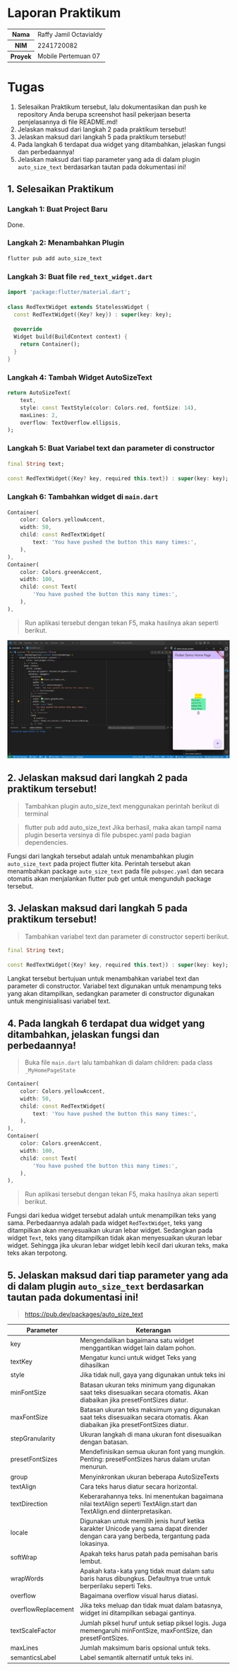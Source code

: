# Laporan Praktikum

<table>
  <tr>
    <th>Nama</th>
    <td>Raffy Jamil Octavialdy</td>
  </tr>
  <tr>
    <th>NIM</th>
    <td>2241720082</td>
  </tr>
  <tr>
    <th>Proyek</th>
    <td>Mobile Pertemuan 07</td>
  </tr>
</table>

# Tugas

1. Selesaikan Praktikum tersebut, lalu dokumentasikan dan push ke repository Anda berupa screenshot hasil pekerjaan beserta penjelasannya di file README.md!
2. Jelaskan maksud dari langkah 2 pada praktikum tersebut!
3. Jelaskan maksud dari langkah 5 pada praktikum tersebut!
4. Pada langkah 6 terdapat dua widget yang ditambahkan, jelaskan fungsi dan perbedaannya!
5. Jelaskan maksud dari tiap parameter yang ada di dalam plugin `auto_size_text` berdasarkan tautan pada dokumentasi ini!

## 1. Selesaikan Praktikum

### Langkah 1: Buat Project Baru
Done.

### Langkah 2: Menambahkan Plugin
```sh
flutter pub add auto_size_text
```

### Langkah 3: Buat file `red_text_widget.dart`
```dart
import 'package:flutter/material.dart';

class RedTextWidget extends StatelessWidget {
  const RedTextWidget({Key? key}) : super(key: key);

  @override
  Widget build(BuildContext context) {
    return Container();
  }
}
```

### Langkah 4: Tambah Widget AutoSizeText
```dart
return AutoSizeText(
    text,
    style: const TextStyle(color: Colors.red, fontSize: 14),
    maxLines: 2,
    overflow: TextOverflow.ellipsis,
);
```

### Langkah 5: Buat Variabel text dan parameter di constructor
```dart
final String text;

const RedTextWidget({Key? key, required this.text}) : super(key: key);
```

### Langkah 6: Tambahkan widget di `main.dart`
```dart
Container(
    color: Colors.yellowAccent,
    width: 50,
    child: const RedTextWidget(
        text: 'You have pushed the button this many times:',
    ),
),
Container(
    color: Colors.greenAccent,
    width: 100,
    child: const Text(
        'You have pushed the button this many times:',
    ),
),
```

> Run aplikasi tersebut dengan tekan F5, maka hasilnya akan seperti berikut.

![P1L6](docs/P1L6.png)

## 2. Jelaskan maksud dari langkah 2 pada praktikum tersebut!

> Tambahkan plugin auto_size_text menggunakan perintah berikut di terminal

> flutter pub add auto_size_text
Jika berhasil, maka akan tampil nama plugin beserta versinya di file pubspec.yaml pada bagian dependencies.

Fungsi dari langkah tersebut adalah untuk menambahkan plugin `auto_size_text` pada project flutter kita. Perintah tersebut akan menambahkan package `auto_size_text` pada file `pubspec.yaml` dan secara otomatis akan menjalankan flutter pub get untuk mengunduh package tersebut.

## 3. Jelaskan maksud dari langkah 5 pada praktikum tersebut!

> Tambahkan variabel text dan parameter di constructor seperti berikut.

```dart
final String text;

const RedTextWidget({Key? key, required this.text}) : super(key: key);
```

Langkat tersebut bertujuan untuk menambahkan variabel text dan parameter di constructor. Variabel text digunakan untuk menampung teks yang akan ditampilkan, sedangkan parameter di constructor digunakan untuk menginisialisasi variabel text.

## 4. Pada langkah 6 terdapat dua widget yang ditambahkan, jelaskan fungsi dan perbedaannya!

> Buka file `main.dart` lalu tambahkan di dalam children: pada class `_MyHomePageState`

```dart
Container(
    color: Colors.yellowAccent,
    width: 50,
    child: const RedTextWidget(
        text: 'You have pushed the button this many times:',
    ),
),
Container(
    color: Colors.greenAccent,
    width: 100,
    child: const Text(
        'You have pushed the button this many times:',
    ),
),
```

> Run aplikasi tersebut dengan tekan F5, maka hasilnya akan seperti berikut.

Fungsi dari kedua widget tersebut adalah untuk menampilkan teks yang sama. Perbedaannya adalah pada widget `RedTextWidget`, teks yang ditampilkan akan menyesuaikan ukuran lebar widget. Sedangkan pada widget `Text`, teks yang ditampilkan tidak akan menyesuaikan ukuran lebar widget. Sehingga jika ukuran lebar widget lebih kecil dari ukuran teks, maka teks akan terpotong.

## 5. Jelaskan maksud dari tiap parameter yang ada di dalam plugin `auto_size_text` berdasarkan tautan pada dokumentasi ini!

> https://pub.dev/packages/auto_size_text

| Parameter           | Keterangan                                                                                                                                |
| ------------------- | ----------------------------------------------------------------------------------------------------------------------------------------- |
| key                 | Mengendalikan bagaimana satu widget menggantikan widget lain dalam pohon.                                                                 |
| textKey             | Mengatur kunci untuk widget Teks yang dihasilkan                                                                                          |
| style               | Jika tidak null, gaya yang digunakan untuk teks ini                                                                                       |
| minFontSize         | Batasan ukuran teks minimum yang digunakan saat teks disesuaikan secara otomatis. Akan diabaikan jika presetFontSizes diatur.             |
| maxFontSize         | Batasan ukuran teks maksimum yang digunakan saat teks disesuaikan secara otomatis. Akan diabaikan jika presetFontSizes diatur.            |
| stepGranularity     | Ukuran langkah di mana ukuran font disesuaikan dengan batasan.                                                                            |
| presetFontSizes     | Mendefinisikan semua ukuran font yang mungkin. Penting: presetFontSizes harus dalam urutan menurun.                                       |
| group               | Menyinkronkan ukuran beberapa AutoSizeTexts                                                                                               |
| textAlign           | Cara teks harus diatur secara horizontal.                                                                                                 |
| textDirection       | Keberarahannya teks. Ini menentukan bagaimana nilai textAlign seperti TextAlign.start dan TextAlign.end diinterpretasikan.                |
| locale              | Digunakan untuk memilih jenis huruf ketika karakter Unicode yang sama dapat dirender dengan cara yang berbeda, tergantung pada lokasinya. |
| softWrap            | Apakah teks harus patah pada pemisahan baris lembut.                                                                                      |
| wrapWords           | Apakah kata-kata yang tidak muat dalam satu baris harus dibungkus. Defaultnya true untuk berperilaku seperti Teks.                        |
| overflow            | Bagaimana overflow visual harus diatasi.                                                                                                  |
| overflowReplacement | Jika teks meluap dan tidak muat dalam batasnya, widget ini ditampilkan sebagai gantinya.                                                  |
| textScaleFactor     | Jumlah piksel huruf untuk setiap piksel logis. Juga memengaruhi minFontSize, maxFontSize, dan presetFontSizes.                            |
| maxLines            | Jumlah maksimum baris opsional untuk teks.                                                                                                |
| semanticsLabel      | Label semantik alternatif untuk teks ini.               